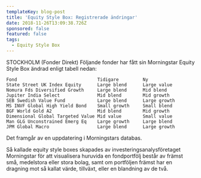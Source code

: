 ```yaml
---
templateKey: blog-post
title: 'Equity Style Box: Registrerade ändringar'
date: 2018-11-26T13:09:38.726Z
sponsored: false
featured: false
tags:
  - Equity Style Box
---
```

STOCKHOLM (Fonder Direkt) Följande fonder har fått sin Morningstar Equity Style Box ändrad enligt tabell nedan:

```
Fond                              Tidigare         Ny          
State Street UK Index Equity      Large blend      Large value 
Nomura Fds Diversified Growth     Large blend      Mid blend   
Jupiter India Select              Mid blend        Mid growth  
SEB Swedish Value Fund            Large blend      Large growth
MS INVF Global High Yield Bond    Small growth     Small blend 
BGF World Gold A2                 Mid blend        Mid growth  
Dimensional Global Targeted Value Mid value        Small value 
Man GLG Unconstrained Emerg Eq    Large growth     Large blend 
JPM Global Macro                  Large blend      Large growth

```

Det framgår av en uppdatering i Morningstars databas.

Så kallade equity style boxes skapades av investeringsanalysföretaget Morningstar för att visualisera huruvida en fondportfölj består av främst små, medelstora eller stora bolag, samt om portföljen främst har en dragning mot så kallat värde, tillväxt, eller en blandning av de två.
